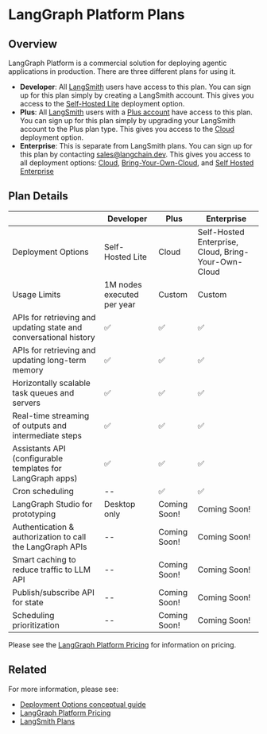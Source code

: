 # LangGraph Platform Plans


## Overview
LangGraph Platform is a commercial solution for deploying agentic applications in production.
There are three different plans for using it.

- **Developer**: All [LangSmith](https://smith.langchain.com/) users have access to this plan. You can sign up for this plan simply by creating a LangSmith account. This gives you access to the [Self-Hosted Lite](./deployment_options.md#self-hosted-lite) deployment option.
- **Plus**: All [LangSmith](https://smith.langchain.com/) users with a [Plus account](https://docs.smith.langchain.com/administration/pricing) have access to this plan. You can sign up for this plan simply by upgrading your LangSmith account to the Plus plan type. This gives you access to the [Cloud](./deployment_options.md#cloud-saas) deployment option.
- **Enterprise**: This is separate from LangSmith plans. You can sign up for this plan by contacting sales@langchain.dev. This gives you access to all deployment options: [Cloud](./deployment_options.md#cloud-saas), [Bring-Your-Own-Cloud](./deployment_options.md#bring-your-own-cloud), and [Self Hosted Enterprise](./deployment_options.md#self-hosted-enterprise)


## Plan Details

|                                                                   | Developer                  | Plus         | Enterprise                                          |
|-------------------------------------------------------------------|----------------------------|--------------|-----------------------------------------------------|
| Deployment Options                                                | Self-Hosted Lite           | Cloud        | Self-Hosted Enterprise, Cloud, Bring-Your-Own-Cloud |
| Usage Limits                                                      | 1M nodes executed per year | Custom       | Custom                                              |
| APIs for retrieving and updating state and conversational history | ✅                          | ✅            | ✅                                                   |
| APIs for retrieving and updating long-term memory                 | ✅                          | ✅            | ✅                                                   |
| Horizontally scalable task queues and servers                     | ✅                          | ✅            | ✅                                                   |
| Real-time streaming of outputs and intermediate steps             | ✅                          | ✅            | ✅                                                   |
| Assistants API (configurable templates for LangGraph apps)        | ✅                          | ✅            | ✅                                                   |
| Cron scheduling                                                   | --                         | ✅            | ✅                                                   |
| LangGraph Studio for prototyping                                  | Desktop only               | Coming Soon! | Coming Soon!                                        |
| Authentication & authorization to call the LangGraph APIs         | --                         | Coming Soon! | Coming Soon!                                        |
| Smart caching to reduce traffic to LLM API                        | --                         | Coming Soon! | Coming Soon!                                        |
| Publish/subscribe API for state                                   | --                         | Coming Soon! | Coming Soon!                                        |
| Scheduling prioritization                                         | --                         | Coming Soon! | Coming Soon!                                        |

Please see the [LangGraph Platform Pricing](https://www.langchain.com/langgraph-platform-pricing) for information on pricing.

## Related

For more information, please see:

* [Deployment Options conceptual guide](./deployment_options.md)
* [LangGraph Platform Pricing](https://www.langchain.com/langgraph-platform-pricing)
* [LangSmith Plans](https://docs.smith.langchain.com/administration/pricing)
